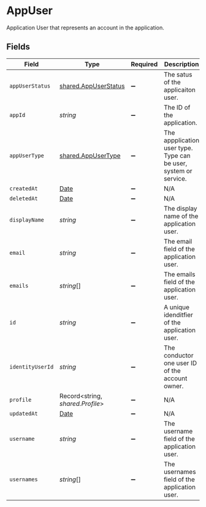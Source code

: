 # AppUser

Application User that represents an account in the application.


## Fields

| Field                                                                                         | Type                                                                                          | Required                                                                                      | Description                                                                                   |
| --------------------------------------------------------------------------------------------- | --------------------------------------------------------------------------------------------- | --------------------------------------------------------------------------------------------- | --------------------------------------------------------------------------------------------- |
| `appUserStatus`                                                                               | [shared.AppUserStatus](../../../sdk/models/shared/appuserstatus.md)                           | :heavy_minus_sign:                                                                            | The satus of the applicaiton user.                                                            |
| `appId`                                                                                       | *string*                                                                                      | :heavy_minus_sign:                                                                            | The ID of the application.                                                                    |
| `appUserType`                                                                                 | [shared.AppUserType](../../../sdk/models/shared/appusertype.md)                               | :heavy_minus_sign:                                                                            | The appplication user type. Type can be user, system or service.                              |
| `createdAt`                                                                                   | [Date](https://developer.mozilla.org/en-US/docs/Web/JavaScript/Reference/Global_Objects/Date) | :heavy_minus_sign:                                                                            | N/A                                                                                           |
| `deletedAt`                                                                                   | [Date](https://developer.mozilla.org/en-US/docs/Web/JavaScript/Reference/Global_Objects/Date) | :heavy_minus_sign:                                                                            | N/A                                                                                           |
| `displayName`                                                                                 | *string*                                                                                      | :heavy_minus_sign:                                                                            | The display name of the application user.                                                     |
| `email`                                                                                       | *string*                                                                                      | :heavy_minus_sign:                                                                            | The email field of the application user.                                                      |
| `emails`                                                                                      | *string*[]                                                                                    | :heavy_minus_sign:                                                                            | The emails field of the application user.                                                     |
| `id`                                                                                          | *string*                                                                                      | :heavy_minus_sign:                                                                            | A unique idenditfier of the application user.                                                 |
| `identityUserId`                                                                              | *string*                                                                                      | :heavy_minus_sign:                                                                            | The conductor one user ID of the account owner.                                               |
| `profile`                                                                                     | Record<string, *shared.Profile*>                                                              | :heavy_minus_sign:                                                                            | N/A                                                                                           |
| `updatedAt`                                                                                   | [Date](https://developer.mozilla.org/en-US/docs/Web/JavaScript/Reference/Global_Objects/Date) | :heavy_minus_sign:                                                                            | N/A                                                                                           |
| `username`                                                                                    | *string*                                                                                      | :heavy_minus_sign:                                                                            | The username field of the application user.                                                   |
| `usernames`                                                                                   | *string*[]                                                                                    | :heavy_minus_sign:                                                                            | The usernames field of the application user.                                                  |